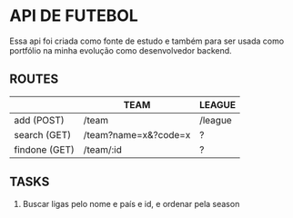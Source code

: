 # API DE FUTEBOL

Essa api foi criada como fonte de estudo e também para ser usada como portfólio na minha evolução como desenvolvedor backend.

## ROUTES

|  | TEAM | LEAGUE |
| --- | --- | --- |
| add (POST) | /team | /league |
| search (GET) | /team?name=x&?code=x | ? |
| findone (GET) | /team/:id | ? |

## TASKS

1. Buscar ligas pelo nome e país e id, e ordenar pela season

